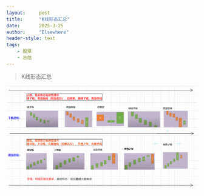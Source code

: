```yaml
---
layout: 	post
title: 		"K线形态汇总"
date:       2025-3-25
author: 	"Elsewhere"
header-style: text
tags:
    - 股票 
    - 总结
---
```


> K线形态汇总



![img](/img/2025/03/25/1.png)

